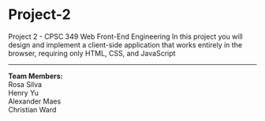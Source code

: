 # Project-2
Project 2 - CPSC 349 Web Front-End Engineering
In this project you will design and implement a client-side application that works entirely in the
browser, requiring only HTML, CSS, and JavaScript
<hr>
<b>Team Members:</b>
<br>
Rosa Silva
<br>
Henry Yu
<br>
Alexander Maes
<br>
Christian Ward
